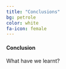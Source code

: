 ```yaml
---
title: "Conclusions"
bg: petrole
color: white
fa-icon: female
---
```


#### Conclusion

What have we learnt?
